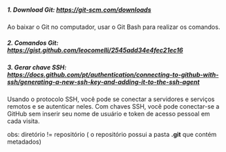 ##### 1. Download Git: https://git-scm.com/downloads

Ao baixar o Git no computador, usar o Git Bash para realizar os comandos.

##### 2. Comandos Git: https://gist.github.com/leocomelli/2545add34e4fec21ec16
   
##### 3. Gerar chave SSH: https://docs.github.com/pt/authentication/connecting-to-github-with-ssh/generating-a-new-ssh-key-and-adding-it-to-the-ssh-agent
Usando o protocolo SSH, você pode se conectar a servidores e serviços remotos e se autenticar neles. Com chaves SSH, você pode conectar-se a GitHub sem inserir seu nome de usuário e token de acesso pessoal em cada visita.

obs: diretório != repositório ( o repositório possui a pasta **.git** que contém metadados)